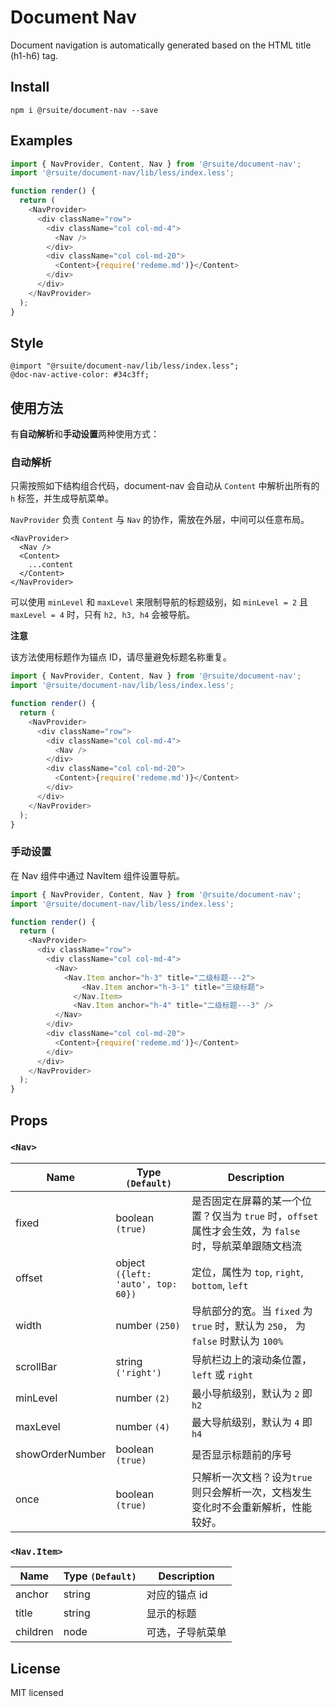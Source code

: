 # Document Nav

Document navigation is automatically generated based on the HTML title (h1-h6) tag.

## Install

```
npm i @rsuite/document-nav --save
```

## Examples

```js
import { NavProvider, Content, Nav } from '@rsuite/document-nav';
import '@rsuite/document-nav/lib/less/index.less';

function render() {
  return (
    <NavProvider>
      <div className="row">
        <div className="col col-md-4">
          <Nav />
        </div>
        <div className="col col-md-20">
          <Content>{require('redeme.md')}</Content>
        </div>
      </div>
    </NavProvider>
  );
}
```

## Style

```less
@import "@rsuite/document-nav/lib/less/index.less";
@doc-nav-active-color: #34c3ff;
```

## 使用方法

有**自动解析**和**手动设置**两种使用方式：

### 自动解析

只需按照如下结构组合代码，document-nav 会自动从 `Content` 中解析出所有的 `h` 标签，并生成导航菜单。

`NavProvider` 负责 `Content` 与 `Nav` 的协作，需放在外层，中间可以任意布局。

```
<NavProvider>
  <Nav />
  <Content>
    ...content
  </Content>
</NavProvider>
```

可以使用 `minLevel` 和 `maxLevel` 来限制导航的标题级别，如 `minLevel = 2` 且 `maxLevel = 4` 时，只有 `h2, h3, h4` 会被导航。

**注意**

该方法使用标题作为锚点 ID，请尽量避免标题名称重复。

```js
import { NavProvider, Content, Nav } from '@rsuite/document-nav';
import '@rsuite/document-nav/lib/less/index.less';

function render() {
  return (
    <NavProvider>
      <div className="row">
        <div className="col col-md-4">
          <Nav />
        </div>
        <div className="col col-md-20">
          <Content>{require('redeme.md')}</Content>
        </div>
      </div>
    </NavProvider>
  );
}
```

### 手动设置

在 Nav 组件中通过 NavItem 组件设置导航。

```js
import { NavProvider, Content, Nav } from '@rsuite/document-nav';
import '@rsuite/document-nav/lib/less/index.less';

function render() {
  return (
    <NavProvider>
      <div className="row">
        <div className="col col-md-4">
          <Nav>
            <Nav.Item anchor="h-3" title="二级标题---2">
                <Nav.Item anchor="h-3-1" title="三级标题">
              </Nav.Item>
              <Nav.Item anchor="h-4" title="二级标题---3" />
          </Nav>
        </div>
        <div className="col col-md-20">
          <Content>{require('redeme.md')}</Content>
        </div>
      </div>
    </NavProvider>
  );
}
```

## Props

### `<Nav>`

| Name            | Type `(Default)`               | Description                                                                                                            |
| --------------- | ------------------------------ | ---------------------------------------------------------------------------------------------------------------------- |
| fixed           | boolean `(true)`               | 是否固定在屏幕的某一个位置？仅当为 `true` 时，`offset` 属性才会生效，为 `false` 时，导航菜单跟随文档流 |
| offset          | object `({left: 'auto', top: 60})` | 定位，属性为 `top`, `right`, `bottom`, `left`                                                                          |
| width           | number `(250)`                 | 导航部分的宽。当 `fixed` 为 `true` 时，默认为 `250`， 为 `false` 时默认为 `100%`                                       |
| scrollBar       | string `('right')`             | 导航栏边上的滚动条位置，`left` 或 `right`                                                                              |
| minLevel        | number `(2)`                   | 最小导航级别，默认为 `2` 即 `h2`                                                                                       |
| maxLevel        | number `(4)`                   | 最大导航级别，默认为 `4` 即 `h4`                                                                                       |
| showOrderNumber | boolean `(true)`               | 是否显示标题前的序号                                                                                                   |
| once            | boolean `(true)`               | 只解析一次文档？设为`true`则只会解析一次，文档发生变化时不会重新解析，性能较好。                                       |

### `<Nav.Item>`

| Name     | Type `(Default)` | Description      |
| -------- | ---------------- | ---------------- |
| anchor   | string           | 对应的锚点 id    |
| title    | string           | 显示的标题       |
| children | node             | 可选，子导航菜单 |

## License

MIT licensed
